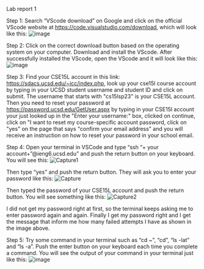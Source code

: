 Lab report 1

Step 1: Search “VScode download” on Google and click on the official VScode website at https://code.visualstudio.com/download, which will look like this:
![image](https://user-images.githubusercontent.com/130394449/233861743-bd3a43b9-0674-4b21-a97d-af8ed3a0964e.png)

Step 2: Click on the correct download button based on the operating system on your computer. Download and install the VScode. After successfully installed the VScode, open the VScode and it will look like this:
![image](https://user-images.githubusercontent.com/130394449/233861820-d700831c-9299-4cfa-bb1a-0c7c2891a218.png)

Step 3: Find your CSE15L account in this link: https://sdacs.ucsd.edu/~icc/index.php, look up your cse15l course account by typing in your UCSD student username and student ID and click on submit. The username that starts with "cs15lsp23" is your CSE15L account. Then you need to reset your password at https://password.ucsd.edu/GetUser.aspx by typing in your CSE15l account your just looked up in the "Enter your username:" box, clicked on continue, click on "I want to reset my course-specific account password, click on "yes" on the page that says "confirm your email address" and you will receive an instruction on how to reset your password in your school email. 

Step 4: Open your terminal in VSCode and type “ssh “+ your account+”@ieng6.ucsd.edu” and push the return button on your keyboard. You will see this:
![Capture1](https://user-images.githubusercontent.com/130394449/234067005-04b4452c-48de-4e9e-8d8e-1ed8e8f5f07d.PNG)

Then type “yes” and push the return button. They will ask you to enter your password like this:
![Capture](https://user-images.githubusercontent.com/130394449/234067061-5939c00c-baa5-458f-b401-39be96ea132b.PNG)

Then typed the password of your CSE15L account and push the return button. You will see something like this:
![Capture2](https://user-images.githubusercontent.com/130394449/234067137-dcc2d46f-e06f-4592-ab2a-6795d847923b.PNG)

I did not get my password right at first, so the terminal keeps asking me to enter password again and again. Finally I get my password right and I get the message that inform me how many failed attempts I have as shown in the image above.

Step 5: Try some command in your terminal such as “cd ~”, “cd”, “ls -lat” and “ls -a”. Push the enter button on your keyboard each time you complete a command. You will see the output of your command in your terminal just like this:
![image](https://user-images.githubusercontent.com/130394449/233861926-11216c1f-6f5f-45c2-aff4-f0901dddcd50.png)
